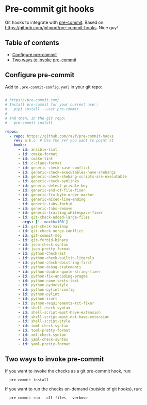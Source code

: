 # Pre-commit git hooks

Git hooks to integrate with [pre-commit](http://pre-commit.com). Based on https://github.com/jphppd/pre-commit-hooks. Nice guy!

## Table of contents

* [Configure pre-commit](#configure-pre-commit)
* [Two ways to invoke pre-commit](#two-ways-to-invoke-pre-commit)

## Configure pre-commit

Add to `.pre-commit-config.yaml` in your git repo:

```yaml
---
# https://pre-commit.com/
# Install pre-commit for your current user:
#   pip3 install --user pre-commit
#
# and then, in the git repo:
#   pre-commit install

repos:
  - repo: https://github.com/ra2f/pre-commit-hooks
    rev: a.b.c  # Use the ref you want to point at
    hooks:
      - id: ansible-lint
      - id: cmake-format
      - id: cmake-lint
      - id: c-clang-format
      - id: generic-check-case-conflict
      - id: generic-check-executables-have-shebangs
      - id: generic-check-shebang-scripts-are-executable
      - id: generic-check-symlinks
      - id: generic-detect-private-key
      - id: generic-end-of-file-fixer
      - id: generic-fix-byte-order-marker
      - id: generic-mixed-line-ending
      - id: generic-tabs-forbid
      - id: generic-tabs-remove
      - id: generic-trailing-whitespace-fixer
      - id: git-check-added-large-files
        args: ['--maxkb=100']
      - id: git-check-mailmap
      - id: git-check-merge-conflict
      - id: git-commit-msg
      - id: git-forbid-binary
      - id: json-check-syntax
      - id: json-pretty-format
      - id: python-check-ast
      - id: python-check-builtin-literals
      - id: python-check-docstring-first
      - id: python-debug-statements
      - id: python-double-quote-string-fixer
      - id: python-fix-encoding-pragma
      - id: python-name-tests-test
      - id: python-pydocstyle
      - id: python-pylint-config
      - id: python-pylint
      - id: python-isort
      - id: python-requirements-txt-fixer
      - id: shell-check-syntax
      - id: shell-script-must-have-extension
      - id: shell-script-must-not-have-extension
      - id: shell-script-style
      - id: toml-check-syntax
      - id: toml-pretty-format
      - id: xml-check-syntax
      - id: yaml-check-syntax
      - id: yaml-pretty-format
```

## Two ways to invoke pre-commit

If you want to invoke the checks as a git pre-commit hook, run:

```
  pre-commit install
```

If you want to run the checks on-demand (outside of git hooks), run:

```
  pre-commit run --all-files --verbose
```
